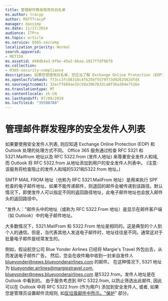 ```yaml
---
title: 管理邮件群发程序的白名单
ms.author: tracyp
author: MSFTTracyP
manager: dansimp
ms.date: 11/17/2014
audience: ITPro
ms.topic: article
ms.service: O365-seccomp
localization_priority: Normal
search.appverid:
- MET150
ms.assetid: d48db4a3-9fbe-45e2-bbaa-1017ffdf96f8
ms.collection:
- M365-security-compliance
description: 如果您想使用白名单，您应当了解 Exchange Online Protection (EOP) 和 Outlook 处理进程的方式是不同的。通过检查 RFC 5321.MailFrom 地址和 RFC 5322.From 地址，服务遵守白名单和安全域，而 Outlook 将 RFC 5322.From 地址添加到用户的白名单中。（注意：服务对黑名单和阻止域检查 5321.MailFrom 地址和 5322.From 地址。）
ms.openlocfilehash: f73cc3fc88318c4f625bf5579f73d92625624fd5
ms.sourcegitcommit: 32ecff689ae32c59a39b7633ca0f36a304e7516e
ms.translationtype: MT
ms.contentlocale: zh-CN
ms.lasthandoff: 07/09/2019
ms.locfileid: "35598788"
---
```

# <a name="manage-safe-sender-lists-for-bulk-mailers"></a>管理邮件群发程序的安全发件人列表

如果要使用安全发件人列表, 则应知道 Exchange Online Protection (EOP) 和 Outlook 处理的处理方式不同。 Office 365 服务通过检查 RFC 5321 和5321.Mailfrom 地址以及 RFC 5322.from (发件人地址) 来尊重安全发件人和域, 而 Outlook 将 RFC 5322.from 从地址添加到用户的安全发件人列表中。 (注意: 该服务将检查阻止的发件人和域的5321和5322.from 地址。)
  
SMTP MAIL FROM 地址（也称为 RFC 5321.MailFrom 地址）是用来执行 SPF 检查的电子邮件地址，如果不能传递邮件，则退回的邮件会被传递到该路径。默认情况下，即使发件人可以指定不同的返回路径地址，此电子邮件地址也会放入邮件头的返回路径中。
  
"发件人："邮件头中的地址（或称为 RFC 5322.From 地址）是显示在邮件客户端（如 Outlook）中的电子邮件地址。
  
大多数情况下，5321.MailFrom 和 5322.From 地址是相同的。这是典型的个人到个人的通信。但是，当代表其他人发送电子邮件时，地址往往是不同。通常这对于批量电子邮件是经常发生的。
  
例如，假设航空公司 Blue Yonder Airlines 已经将 Margie's Travel 外包出去，从而发送电子邮件广告。 然后，您会在收件箱中收到一封来自发件人 blueyonder@news.blueyonderairlines.com 的邮件。 在这种情况下, 5321 地址为 blueyonder.airlines@margiestravel.com, blueyonder@news.blueyonderairlines.com 是5322.from。发件人地址是在 Outlook 中看到的。 由于服务考虑到 RFC 5322.from, 以防止筛选出此邮件, 因此可以在 Outlook 中将 RFC 5322.from (作为用户) 添加到安全发件人, 或者, 如果您是管理员设置邮件流规则, 如[反垃圾邮件中所示。"保护](anti-spam-protection.md)" 部分。
  

